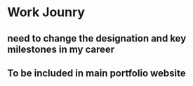 # Work Jounry
## need to change the designation and key milestones in my career
## To be included in main portfolio website

